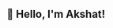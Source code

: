 ## 👋 Hello, I'm Akshat!

<!--
**AkshatM13/AkshatM13** is a ✨ _special_ ✨ repository because its `README.md` (this file) appears on your GitHub profile.

Here are some ideas to get you started:

### About Me
- 🔭 I’m currently working on an AI chatbot
- 🌱 I’m learning machine learning and AI ethics
- 👯 I’m looking to collaborate on open-source AI projects
- 🤔 I’m looking for help with natural language processing challenges
- 💬 Ask me about Python, AI, and tech startups
- 📫 How to reach me: Akshatmaurya1501@gmail.com
- ⚡ Fun fact: I love hiking and exploring new trails

### Skills
- Programming Languages: Python, R , C++
- Frameworks & Libraries: TensorFlow, Scikit-learn , Pandas , Numpy , Matplotlib ,
- Tools & Platforms: Git, Docker, AWS

### Connect with Me
- [LinkedIn](https://www.linkedin.com/in/makshat13/)
- [Email](mailto:Akshatmaurya1501@gmail.com)
